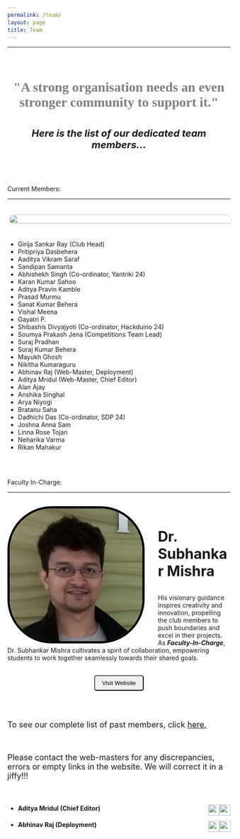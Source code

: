 ```yaml
---
permalink: /team/
layout: page
title: Team
---
```


<hr>
<div class="veil">
<br>
<center><p><h4 style="color: gray; font-size: 30px; font-family: MyCustomFont;">"A strong organisation needs an even stronger community to support it."</h4></p></center> 

<center><p><h4 style="font-style: italic; font-size: 22px;">Here is the list of our dedicated team members...</h4></p></center>
<br>
<br>

<p class="headings">Current Members:</p>
<hr>
<br>
<center><img src="/images/team_2023.JPG" width="100%" height="25%" style="border: solid 4px white; border-radius: 40px 40px 40px 40px;"></center>
<br>
<div class="list-elements">
<ul>
<li>Girija Sankar Ray (Club Head)</li>
<li>Pritipriya Dasbehera</li>
<li>Aaditya Vikram Saraf</li>
<li>Sandipan Samanta</li>
<li>Abhishekh Singh (Co-ordinator, Yantriki 24)</li>
<li>Karan Kumar Sahoo</li>
<li>Aditya Pravin Kamble</li>
<li>Prasad Murmu</li>
<li>Sanat Kumar Behera</li>
<li>Vishal Meena</li>
<li>Gayatri P.</li>
<li>Shibashis Divyajyoti (Co-ordinator, Hackduino 24)</li>
<li>Soumya Prakash Jena (Competitions Team Lead)</li>
<li>Suraj Pradhan</li>
<li>Suraj Kumar Behera</li>
<li>Mayukh Ghosh</li>
<li>Nikitha Kumaraguru</li>
<li>Abhinav Raj (Web-Master, Deployment)</li>
<li>Aditya Mridul (Web-Master, Chief Editor)</li>
<li>Alan Ajay</li>
<li>Anshika Singhal</li>
<li>Arya Niyogi</li>
<li>Bratanu Saha</li>
<li>Dadhichi Das (Co-ordinator, SDP 24)</li>
<li>Joshna Anna Sam</li>
<li>Linna Rose Tojan</li>
<li>Neharika Varma</li>
<li>Rikan Mahakur</li>
</ul>
</div>
<br>
<br>
<p class="headings">Faculty In-Charge:</p>
<hr>
<br>
<img float="left" style="border-radius: 100px; border: solid 5px black; margin-right: 30px;" align=left src="/profile_images/subhankar.webp" height= "300" width= "300">
<br>
<p style="font-weight: bold; font-size: xx-large;">Dr. Subhankar Mishra</p>
<p>His visionary guidance inspires creativity and innovation, propelling the club members to push boundaries and excel in their projects. As <strong><em>Faculty-In-Charge</em></strong>, Dr. Subhankar Mishra cultivates a spirit of collaboration, empowering students to work together seamlessly towards their shared goals.
<br>
<br>
<center><a href="https://smlab.niser.ac.in/"><button style="border-radius: 5px; color: black; padding: 8px 16px; cursor: pointer;">Visit Website</button></a></center>
</p>
<br>
<br>

<p style="font-size: 18px;">To see our complete list of past members, click <a href="{{  '/team/pastmembers/' }}">here.</a></p>
<br>
<p style="font-size: 18px;">Please contact the web-masters for any discrepancies, errors or empty links in the website. We will correct it in a jiffy!!!</p>
<br>
<ul>
<li><h4>Aditya Mridul (Chief Editor)<a class="u-email" href="mailto:aditya.mridul@niser.ac.in"><img align=right src="/images/email-logo-png-gmail.png"  height="25" width="25"></a>
<a href="https://www.linkedin.com/in/aditya-mridul-069646288?utm_source=share&utm_campaign=share_via&utm_content=profile&utm_medium=android_app"><img align=right src="/images/link.webp" height="25" width="25"></a></h4></li>

<li><h4>Abhinav Raj (Deployment)<a class="u-email" href="mailto:abhinav.raj@niser.ac.in"><img align=right src="/images/email-logo-png-gmail.png"  height="25" width="25"></a>
<a href="https://www.linkedin.com/in/abhinav-raj-25a3692a3?utm_source=share&utm_campaign=share_via&utm_content=profile&utm_medium=android_app"><img align=right src="/images/link.webp" height="25" width="25"></a></h4></li>
